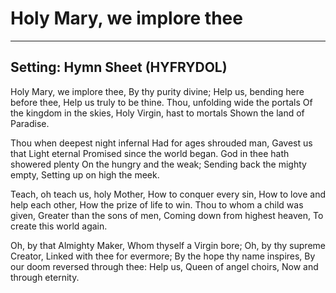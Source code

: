 # Holy Mary, we implore thee

***

## Setting: Hymn Sheet (HYFRYDOL)

Holy Mary, we implore thee,
By thy purity divine;
Help us, bending here before thee,
Help us truly to be thine.
Thou, unfolding wide the portals
Of the kingdom in the skies,
Holy Virgin, hast to mortals
Shown the land of Paradise.

Thou when deepest night infernal
Had for ages shrouded man,
Gavest us that Light eternal
Promised since the world began.
God in thee hath showered plenty
On the hungry and the weak;
Sending back the mighty empty,
Setting up on high the meek.

Teach, oh teach us, holy Mother,
How to conquer every sin,
How to love and help each other,
How the prize of life to win.
Thou to whom a child was given,
Greater than the sons of men,
Coming down from highest heaven,
To create this world again.

Oh, by that Almighty Maker,
Whom thyself a Virgin bore;
Oh, by thy supreme Creator,
Linked with thee for evermore;
By the hope thy name inspires,
By our doom reversed through thee:
Help us, Queen of angel choirs,
Now and through eternity.